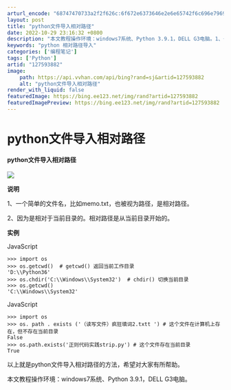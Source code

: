 ```yaml
---
arturl_encode: "68747470733a2f2f626c:6f672e6373646e2e6e65742f6c696e79696368616f3132332f:61727469636c652f64657461696c732f313237353933383832"
layout: post
title: "python文件导入相对路径"
date: 2022-10-29 23:16:32 +0800
description: "本文教程操作环境：windows7系统、Python 3.9.1，DELL G3电脑。1、一个简单的"
keywords: "python 相对路径导入"
categories: ['编程笔记']
tags: ['Python']
artid: "127593882"
image:
    path: https://api.vvhan.com/api/bing?rand=sj&artid=127593882
    alt: "python文件导入相对路径"
render_with_liquid: false
featuredImage: https://bing.ee123.net/img/rand?artid=127593882
featuredImagePreview: https://bing.ee123.net/img/rand?artid=127593882
---
```


# python文件导入相对路径

#### python文件导入相对路径

![](https://i-blog.csdnimg.cn/blog_migrate/baa517e030c47d35dfe9d7c8c0bab41e.jpeg)

**说明**

1、一个简单的文件名，比如memo.txt，也被视为路径，是相对路径。

2、因为是相对于当前目录的。相对路径是从当前目录开始的。

**实例**

JavaScript

```
>>> import os
>>> os.getcwd()  # getcwd() 返回当前工作目录
'D:\\Python36'
>>> os.chdir('C:\\Windows\\System32')  # chdir() 切换当前目录
>>> os.getcwd()
'C:\\Windows\\System32'
```

JavaScript

```
>>> import os
>>> os. path . exists ('（读写文件）疯狂填词2.txtt ') # 这个文件在计算机上存在，但不存在当前目录
False
>>> os.path.exists('正则代码实践strip.py') # 这个文件存在当前目录
True
```

以上就是python文件导入相对路径的方法，希望对大家有所帮助。

本文教程操作环境：windows7系统、Python 3.9.1，DELL G3电脑。